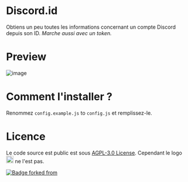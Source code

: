 # Discord.id

Obtiens un peu toutes les informations concernant un compte Discord depuis son ID. *Marche aussi avec un token.*

# Preview

![image](https://user-images.githubusercontent.com/14293805/92308046-15077100-ef9b-11ea-90a5-547bf3c912fe.png)

# Comment l'installer ?

Renommez `config.example.js` to `config.js` et remplissez-le.


# Licence

Le code source est public est sous [AGPL-3.0 License](LICENSE). Cependant le logo <img src="https://whois.mrrobot.app/img/whois.png" width="20"> ne l'est pas.

[![Badge forked from](https://img.shields.io/badge/Forked-from%20ssoraa%2Fdiscord.id-black?logo=GitHub&style=for-the-badge)](https://github.com/ssoraa/discord.id)